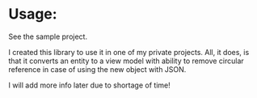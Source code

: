 # Usage:
See the sample project.

I created this library to use it in one of my private projects. All, it does, is that it converts an entity to a view model with ability to remove circular reference in case of using the new object with JSON.

I will add more info later due to shortage of time!
